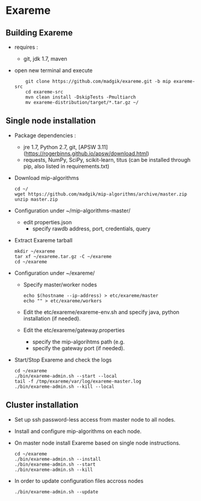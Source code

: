 # Exareme


##  Building Exareme

* requires : 
    -  git, jdk 1.7, maven
    
* open new terminal and execute    
    ``` 
        git clone https://github.com/madgik/exareme.git -b mip exareme-src
        cd exareme-src
        mvn clean install -DskipTests -Pmultiarch
        mv exareme-distribution/target/*.tar.gz ~/
    ```
    
## Single node installation

* Package dependencies :

    - jre 1.7, Python 2.7, git, [APSW 3.11] (https://rogerbinns.github.io/apsw/download.html)
    - requests, NumPy, SciPy, scikit-learn, titus (can be installed through pip, also listed in requirements.txt) 

* Download mip-algorithms
    ```
    cd ~/
    wget https://github.com/madgik/mip-algorithms/archive/master.zip
    unzip master.zip
    ```

* Configuration under ~/mip-algorithms-master/

    - edit properties.json
        + specify rawdb address, port, credentials, query
        
* Extract Exareme tarball
 
    ```
    mkdir ~/exareme
    tar xf ~/exareme.tar.gz -C ~/exareme
    cd ~/exareme
    ```
    
* Configuration under ~/exareme/

    - Specify master/worker nodes 
    
        ```
        echo $(hostname --ip-address) > etc/exareme/master
        echo "" > etc/exareme/workers
        ```
        
    - Edit the etc/exareme/exareme-env.sh and specify java, python installation (if needed).   
    - Edit the etc/exareme/gateway.properties 
        + specify the mip-algorihtms path (e.g. 
        + specify the gateway port (if needed).

* Start/Stop Exareme and check the logs

    ```
    cd ~/exareme
    ./bin/exareme-admin.sh --start --local
    tail -f /tmp/exareme/var/log/exareme-master.log
    ./bin/exareme-admin.sh --kill --local
    ```

## Cluster installation

* Set up ssh password-less access from master node to all nodes. 
* Install and configure mip-algorithms on each node.
* On master node install Exareme based on single node instructions.
    ```
    cd ~/exareme
    ./bin/exareme-admin.sh --install
    ./bin/exareme-admin.sh --start
    ./bin/exareme-admin.sh --kill
    ```
    
* In order to update configuration files accross nodes
    ```
    ./bin/exareme-admin.sh --update    
    ```
